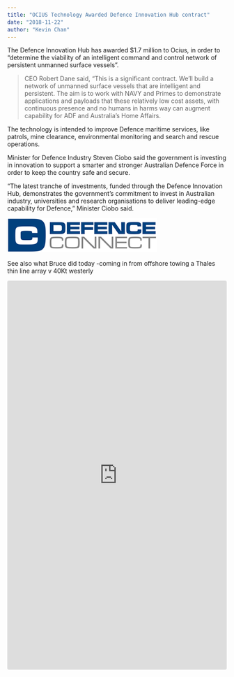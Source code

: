 ```yaml
---
title: "OCIUS Technology Awarded Defence Innovation Hub contract"
date: "2018-11-22"
author: "Kevin Chan"
---
```


The Defence Innovation Hub has awarded $1.7 million to Ocius, in order to “determine the viability of an intelligent command and control network of persistent unmanned surface vessels”.

> CEO Robert Dane said, “This is a significant contract. We’ll build a network of unmanned surface vessels that are intelligent and persistent. The aim is to work with NAVY and Primes to demonstrate applications and payloads that these relatively low cost assets, with continuous presence and no humans in harms way can augment capability for ADF and Australia’s Home Affairs.

The technology is intended to improve Defence maritime services, like patrols, mine clearance, environmental monitoring and search and rescue operations.

Minister for Defence Industry Steven Ciobo said the government is investing in innovation to support a smarter and stronger Australian Defence Force in order to keep the country safe and secure.

“The latest tranche of investments, funded through the Defence Innovation Hub, demonstrates the government’s commitment to invest in Australian industry, universities and research organisations to deliver leading-edge capability for Defence,” Minister Ciobo said.

![Defence logo](./defence_logo.png)

See also what Bruce did today -coming in from offshore towing a Thales thin line array v 40Kt westerly

<iframe class="instagram-media instagram-media-rendered" id="instagram-embed-0" src="https://www.instagram.com/p/BqewFJSHgIU/embed/captioned/?cr=1&amp;v=12&amp;wp=540&amp;rd=https%3A%2F%2Focius.com.au&amp;rp=%2F2018%2F11%2Fdefence-connect-ocius-technology-awarded-defence-innovation-hub-contract%2F#%7B%22ci%22%3A0%2C%22os%22%3A4008%7D" allowtransparency="true" allowfullscreen="true" data-instgrm-payload-id="instagram-media-payload-0" scrolling="no" style="background: white none repeat scroll 0% 0%; max-width: 540px; width: calc(100% - 2px); border-radius: 3px; border: 1px solid rgb(219, 219, 219); box-shadow: none; display: block; margin: 0px 0px 12px; min-width: 326px; padding: 0px;" height="888" frameborder="0"></iframe>